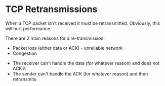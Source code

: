 # TCP Retransmissions

When a TCP packet isn't received it must be retransmitted. Obviously, this will hurt performance.

There are 2 main reasons for a re-transmission:
* Packet loss (either data or ACK) - unreliable network
* Congestion
- The receiver can't handle the data (for whatever reason) and does not ACK it
- The sender can't handle the ACK (for whatever reason) and then retransmits
